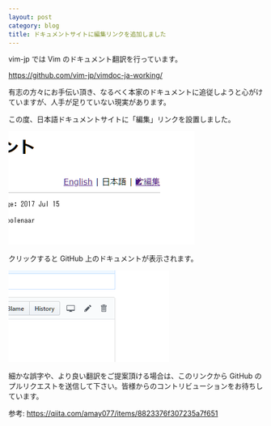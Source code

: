 ```yaml
---
layout: post
category: blog
title: ドキュメントサイトに編集リンクを追加しました
---
```

vim-jp では Vim のドキュメント翻訳を行っています。

https://github.com/vim-jp/vimdoc-ja-working/

有志の方々にお手伝い頂き、なるべく本家のドキュメントに追従しようと心がけていますが、人手が足りていない現実があります。

この度、日本語ドキュメントサイトに「編集」リンクを設置しました。

![編集リンク](/assets/images/post-docedit1.png)

クリックすると GitHub 上のドキュメントが表示されます。

![編集リンク](/assets/images/post-docedit2.png)

細かな誤字や、より良い翻訳をご提案頂ける場合は、このリンクから GitHub のプルリクエストを送信して下さい。皆様からのコントリビューションをお待ちしています。

参考: https://qiita.com/amay077/items/8823376f307235a7f651


